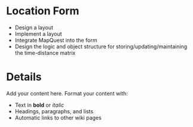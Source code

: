 # Location Form #

  * Design a layout
  * Implement a layout
  * Integrate MapQuest into the form
  * Design the logic and object structure for storing/updating/maintaining the time-distance matrix


# Details #

Add your content here.  Format your content with:
  * Text in **bold** or _italic_
  * Headings, paragraphs, and lists
  * Automatic links to other wiki pages



